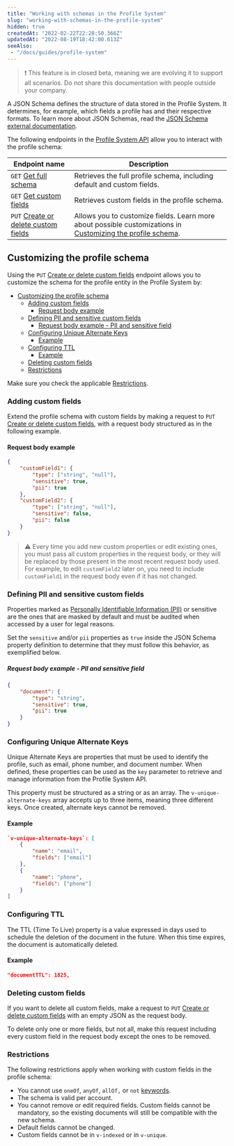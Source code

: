 ```yaml
---
title: "Working with schemas in the Profile System"
slug: "working-with-schemas-in-the-profile-system"
hidden: true
createdAt: "2022-02-22T22:28:50.366Z"
updatedAt: "2022-08-19T18:42:00.613Z"
seeAlso:
 - "/docs/guides/profile-system"
---
```


> ❗ This feature is in closed beta, meaning we are evolving it to support all scenarios. Do not share this documentation with people outside your company.

A JSON Schema defines the structure of data stored in the Profile System. It determines, for example, which fields a profile has and their respective formats. To learn more about JSON Schemas, read the [JSON Schema external documentation](http://json-schema.org/).

The following endpoints in the [Profile System API](https://developers.vtex.com/docs/guides/profile-system) allow you to interact with the profile schema:

| Endpoint name | Description |
| - | - |
| `GET` [Get full schema](https://developers.vtex.com/docs/api-reference/profile-system#get-/api/storage/profile-system/schemas/profileSystem) | Retrieves the full profile schema, including default and custom fields. |
| `GET` [Get custom fields](https://developers.vtex.com/docs/api-reference/profile-system#get-/api/storage/profile-system/schemas/profileSystem/custom) | Retrieves custom fields in the profile schema. |
| `PUT` [Create or delete custom fields](https://developers.vtex.com/docs/api-reference/profile-system#put-/api/storage/profile-system/schemas/profileSystem/custom) | Allows you to customize fields. Learn more about possible customizations in [Customizing the profile schema](#customizing-the-profile-schema). |

## Customizing the profile schema

Using the `PUT` [Create or delete custom fields](https://developers.vtex.com/docs/api-reference/profile-system#put-/api/storage/profile-system/schemas/profileSystem/custom) endpoint allows you to customize the schema for the profile entity in the Profile System by:

- [Customizing the profile schema](#customizing-the-profile-schema)
  - [Adding custom fields](#adding-custom-fields)
    - [Request body example](#request-body-example)
  - [Defining PII and sensitive custom fields](#defining-pii-and-sensitive-custom-fields)
      - [Request body example - PII and sensitive field](#request-body-example---pii-and-sensitive-field)
  - [Configuring Unique Alternate Keys](#configuring-unique-alternate-keys)
    - [Example](#example)
  - [Configuring TTL](#configuring-ttl)
    - [Example](#example-1)
  - [Deleting custom fields](#deleting-custom-fields)
  - [Restrictions](#restrictions)

Make sure you check the applicable [Restrictions](#restrictions).

### Adding custom fields

Extend the profile schema with custom fields by making a request to `PUT` [Create or delete custom fields](https://developers.vtex.com/docs/api-reference/profile-system#put-/api/storage/profile-system/schemas/profileSystem/custom), with a request body structured as in the following example.

#### Request body example

```json
{
    "customField1": {
        "type": ["string", "null"],
        "sensitive": true,
        "pii": true
    },
    "customField2": {
        "type": ["string", "null"],
        "sensitive": false,
        "pii": false
    }
}
```

> ⚠️ Every time you add new custom properties or edit existing ones, you must pass all custom properties in the request body, or they will be replaced by those present in the most recent request body used. For example, to edit `customField2` later on, you need to include `customField1` in the request body even if it has not changed.

### Defining PII and sensitive custom fields

Properties marked as [Personally Identifiable Information (PII)](https://developers.vtex.com/docs/guides/pii-data-architecture) or sensitive are the ones that are masked by default and must be audited when accessed by a user for legal reasons.

Set the `sensitive` and/or `pii` properties as `true` inside the JSON Schema property definition to determine that they must follow this behavior, as exemplified below.

##### Request body example - PII and sensitive field

```json
{
    "document": {
        "type": "string",
        "sensitive": true,
        "pii": true
    }
}

```

### Configuring Unique Alternate Keys

Unique Alternate Keys are properties that must be used to identify the profile, such as email, phone number, and document number. When defined, these properties can be used as the `key` parameter to retrieve and manage information from the Profile System API.

This property must be structured as a string or as an array. The `v-unique-alternate-keys` array accepts up to three items, meaning three different keys. Once created, alternate keys cannot be removed.

#### Example

```json
`v-unique-alternate-keys`: [
    {
        "name": "email",
        "fields": ["email"]
    },
    {
        "name": "phone",
        "fields": ["phone"]
    }
]
```

### Configuring TTL

The TTL (Time To Live) property is a value expressed in days used to schedule the deletion of the document in the future. When this time expires, the document is automatically deleted.

#### Example

```json
"documentTTL": 1825,
```

### Deleting custom fields

If you want to delete all custom fields, make a request to `PUT` [Create or delete custom fields](https://developers.vtex.com/docs/api-reference/profile-system#put-/api/storage/profile-system/schemas/profileSystem/custom) with an empty JSON as the request body.

To delete only one or more fields, but not all, make this request including every custom field in the request body except the ones to be removed.

### Restrictions

The following restrictions apply when working with custom fields in the profile schema:

* You cannot use `oneOf`, `anyOf`, `allOf,` or `not` [keywords](https://swagger.io/docs/specification/data-models/oneof-anyof-allof-not/).
* The schema is valid per account.
* You cannot remove or edit required fields. Custom fields cannot be mandatory, so the existing documents will still be compatible with the new schema.
* Default fields cannot be changed.
* Custom fields cannot be in `v-indexed` or in `v-unique`.